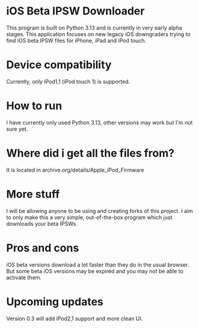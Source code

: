# iOS Beta IPSW Downloader

This program is built on Python 3.13 and is currently in very early alpha stages. This application focuses on new legacy iOS downgraders trying to find iOS beta IPSW files for iPhone, iPad and iPod touch.

# Device compatibility

Currently, only iPod1,1 (iPod touch 1) is supported. 

# How to run

I have currently only used Python 3.13, other versions may work but I'm not sure yet.

# Where did i get all the files from?

It is located in archive.org/details/Apple_iPod_Firmware

# More stuff

I will be allowing anyone to be using and creating forks of this project. I aim to only make this a very simple, out-of-the-box program which just downloads your beta IPSWs.


# Pros and cons

iOS beta versions download a lot faster than they do in the usual browser. But some beta iOS versions may be expired and you may not be able to activate them.

# Upcoming updates

Version 0.3 will add iPod2,1 support and more clean UI.

